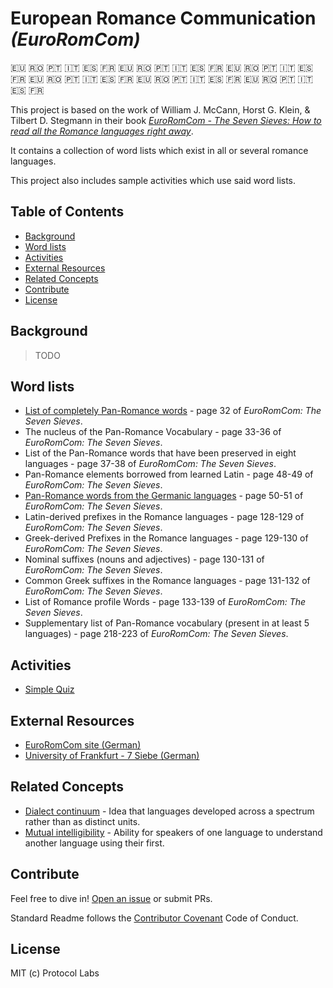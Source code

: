 # European Romance Communication _(EuroRomCom)_

🇪🇺 🇷🇴 🇵🇹 🇮🇹 🇪🇸 🇫🇷   🇪🇺 🇷🇴 🇵🇹 🇮🇹 🇪🇸 🇫🇷   🇪🇺 🇷🇴 🇵🇹 🇮🇹 🇪🇸 🇫🇷  🇪🇺 🇷🇴 🇵🇹 🇮🇹 🇪🇸 🇫🇷  🇪🇺 🇷🇴 🇵🇹 🇮🇹 🇪🇸 🇫🇷  🇪🇺 🇷🇴 🇵🇹 🇮🇹 🇪🇸 🇫🇷 

This project is based on the work of William J. McCann, Horst G. Klein, & Tilbert D. Stegmann in their book [_EuroRomCom - The Seven Sieves: How to read all the Romance languages right away_](https://www.amazon.com/EuroComRom-Romance-Languages-Editiones-EuroCom/dp/3832204377).

It contains a collection of word lists which exist in all or several romance languages. 

This project also includes sample activities which use said word lists.

## Table of Contents

- [Background](#background)
- [Word lists](#word-lists)
- [Activities](#activities)
- [External Resources](#external-resources)
- [Related Concepts](#related-concepts)
- [Contribute](#contribute)
- [License](#license)

## Background

> TODO

## Word lists

* [List of completely Pan-Romance words](https://github.com/kirkins/euroromcom/blob/master/data/completely-pan-romance.json) - page 32 of _EuroRomCom: The Seven Sieves_.
* The nucleus of the Pan-Romance Vocabulary - page 33-36 of _EuroRomCom: The Seven Sieves_.
* List of the Pan-Romance words that have been preserved in eight languages - page 37-38 of _EuroRomCom: The Seven Sieves_.
* Pan-Romance elements borrowed from learned Latin - page 48-49 of _EuroRomCom: The Seven Sieves_.
* [Pan-Romance words from the Germanic languages](https://github.com/kirkins/euroromcom/blob/master/data/pan-romance-germanic.json) - page 50-51 of _EuroRomCom: The Seven Sieves_.
* Latin-derived prefixes in the Romance languages - page 128-129 of _EuroRomCom: The Seven Sieves_.
* Greek-derived Prefixes in the Romance languages - page 129-130 of _EuroRomCom: The Seven Sieves_.
* Nominal suffixes (nouns and adjectives) - page 130-131 of _EuroRomCom: The Seven Sieves_.
* Common Greek suffixes in the Romance languages - page 131-132 of _EuroRomCom: The Seven Sieves_.
* List of Romance profile Words - page 133-139 of _EuroRomCom: The Seven Sieves_.
* Supplementary list of Pan-Romance vocabulary (present in at least 5 languages) - page 218-223 of _EuroRomCom: The Seven Sieves_.

## Activities

* [Simple Quiz](https://kirkins.github.io/euroromcom/activities/simpleQuiz/)

## External Resources

* [EuroRomCom site (German)](http://www.eurocomrom.de/)
* [University of Frankfurt - 7 Siebe (German)](http://www.eurocom.uni-frankfurt.de/siebe/7Siebe/BIN/start.htm)

## Related Concepts

* [Dialect continuum](https://en.wikipedia.org/wiki/Dialect_continuum) - Idea that languages developed across a spectrum rather than as distinct units.
* [Mutual intelligibility](https://en.wikipedia.org/wiki/Mutual_intelligibility) - Ability for speakers of one language to understand another language using their first.

## Contribute

Feel free to dive in! [Open an issue](https://github.com/kirkins/euroromcom/issues/new) or submit PRs.

Standard Readme follows the [Contributor Covenant](http://contributor-covenant.org/version/1/3/0/) Code of Conduct.

## License

MIT (c) Protocol Labs
